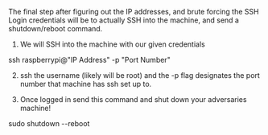The final step after figuring out the IP addresses, and brute forcing the SSH Login credentials will be to actually SSH into the machine, and send a shutdown/reboot command.

1. We will SSH into the machine with our given credentials

ssh raspberrypi@"IP Address" -p "Port Number"

2. ssh the username (likely will be root) and the -p flag designates the port number that machine has ssh set up to. 

3. Once logged in send this command and shut down your adversaries machine!

sudo shutdown --reboot
